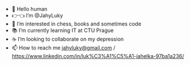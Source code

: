 -  🥺 Hello human
- 👉👈 I’m @JahyLuky
- 👀 I’m interested in chess, books and sometimes code
- 📚 I’m currently learning IT at CTU Prague
- ☕️ I’m looking to collaborate on my depression
- 📫 How to reach me jahyluky@gmail.com / https://www.linkedin.com/in/luk%C3%A1%C5%A1-jahelka-97ba1a236/

<!---
JahyLuky/JahyLuky is a ✨ special ✨ repository because its `README.md` (this file) appears on your GitHub profile.
You can click the Preview link to take a look at your changes.
--->
